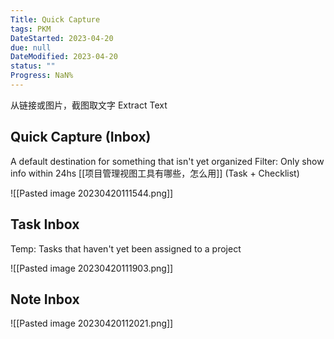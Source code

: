```yaml
---
Title: Quick Capture
tags: PKM
DateStarted: 2023-04-20
due: null
DateModified: 2023-04-20
status: ""
Progress: NaN%
---
```


从链接或图片，截图取文字 Extract Text

## Quick Capture (Inbox)

A default destination for something that isn't yet organized
Filter: Only show info within 24hs
[[项目管理视图工具有哪些，怎么用]] (Task + Checklist)

![[Pasted image 20230420111544.png]]

## Task Inbox

Temp: Tasks that haven't yet been assigned to a project

![[Pasted image 20230420111903.png]]

## Note Inbox

![[Pasted image 20230420112021.png]]
